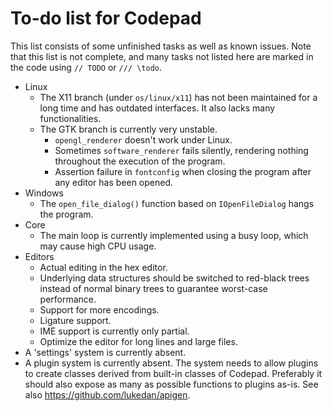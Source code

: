 # To-do list for Codepad
This list consists of some unfinished tasks as well as known issues. Note that this list is not complete, and many tasks not listed here are marked in the code using `// TODO` or `/// \todo`.

- Linux
	- The X11 branch (under `os/linux/x11`) has not been maintained for a long time and has outdated interfaces. It also lacks many functionalities.
	- The GTK branch is currently very unstable.
		- `opengl_renderer` doesn't work under Linux.
		- Sometimes `software_renderer` fails silently, rendering nothing throughout the execution of the program.
		- Assertion failure in `fontconfig` when closing the program after any editor has been opened.
- Windows
	- The `open_file_dialog()` function based on `IOpenFileDialog` hangs the program.
- Core
	- The main loop is currently implemented using a busy loop, which may cause high CPU usage.
- Editors
	- Actual editing in the hex editor.
	- Underlying data structures should be switched to red-black trees instead of normal binary trees to guarantee worst-case performance.
	- Support for more encodings.
	- Ligature support.
	- IME support is currently only partial.
	- Optimize the editor for long lines and large files.
- A 'settings' system is currently absent.
- A plugin system is currently absent. The system needs to allow plugins to create classes derived from built-in classes of Codepad. Preferably it should also expose as many as possible functions to plugins as-is. See also <https://github.com/lukedan/apigen>.
